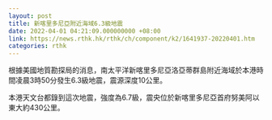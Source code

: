 ```yaml
---
layout: post
title: 新喀里多尼亞附近海域6.3級地震
date: 2022-04-01 04:21:09.000000000 +08:00
link: https://news.rthk.hk/rthk/ch/component/k2/1641937-20220401.htm
categories: rthk
---
```


根據美國地質勘探局的消息，南太平洋新喀里多尼亞洛亞蒂群島附近海域於本港時間凌晨3時50分發生6.3級地震，震源深度10公里。

本港天文台都錄到這次地震，強度為6.7級，震央位於新喀里多尼亞首府努美阿以東大約430公里。
